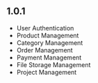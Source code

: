 ## 1.0.1

* User Authentication
* Product Management
* Category Management
* Order Management
* Payment Management
* File Storage Management
* Project Management

